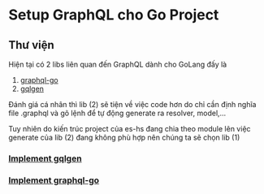 # Setup GraphQL cho Go Project

## Thư viện

Hiện tại có 2 libs liên quan đến GraphQL dành cho GoLang đấy là
1.  [graphql-go](https://github.com/graphql-go/graphql)
2.  [gqlgen](https://github.com/99designs/gqlgen)

Đánh giá cá nhân thì lib (2) sẽ tiện về việc code hơn do chỉ cần định nghĩa file .graphql và gõ lệnh để tự động generate ra resolver, model,...

Tuy nhiên do kiến trúc project của es-hs đang chia theo module lên việc generate của lib (2) đang không phù hợp nên chúng ta sẽ chọn lib (1)


### [Implement gqlgen](./gqlgen.md)

### [Implement graphql-go](./graphql-go.md)
